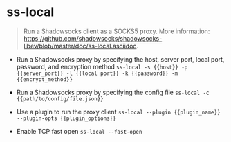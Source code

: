 # ss-local
> Run a Shadowsocks client as a SOCKS5 proxy.
> More information: <https://github.com/shadowsocks/shadowsocks-libev/blob/master/doc/ss-local.asciidoc>.

- Run a Shadowsocks proxy by specifying the host, server port, local port, password, and encryption method
`ss-local -s {{host}} -p {{server_port}} -l {{local port}} -k {{password}} -m {{encrypt_method}}`

- Run a Shadowsocks proxy by specifying the config file
`ss-local -c {{path/to/config/file.json}}`

- Use a plugin to run the proxy client
`ss-local --plugin {{plugin_name}} --plugin-opts {{plugin_options}}`

- Enable TCP fast open
`ss-local --fast-open`
